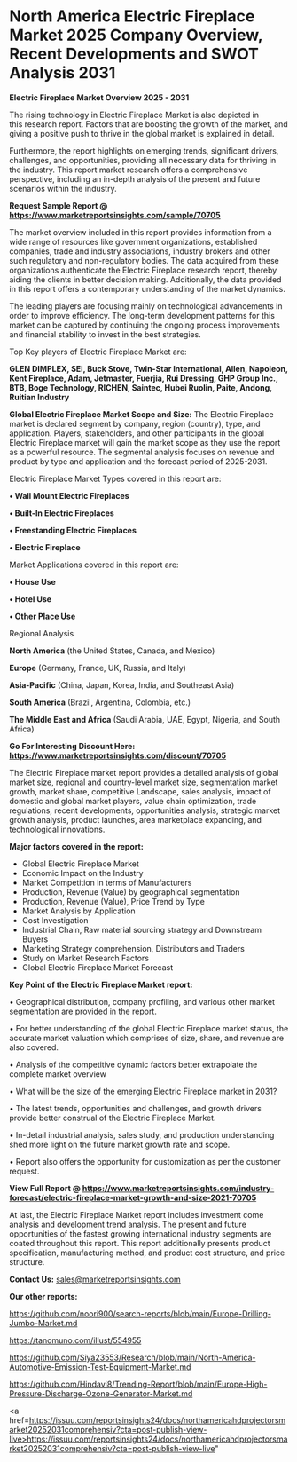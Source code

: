 # North America Electric Fireplace Market 2025 Company Overview, Recent Developments and SWOT Analysis 2031

<Strong> Electric Fireplace Market Overview 2025 - 2031</strong>

The rising technology in Electric Fireplace Market is also depicted in this research report. Factors that are boosting the growth of the market, and giving a positive push to thrive in the global market is explained in detail.

Furthermore, the report highlights on emerging trends, significant drivers, challenges, and opportunities, providing all necessary data for thriving in the industry. This report market research offers a comprehensive perspective, including an in-depth analysis of the present and future scenarios within the industry.

<strong>Request Sample Report @ <a href=https://www.marketreportsinsights.com/sample/70705>https://www.marketreportsinsights.com/sample/70705</a></strong>

The market overview included in this report provides information from a wide range of resources like government organizations, established companies, trade and industry associations, industry brokers and other such regulatory and non-regulatory bodies. The data acquired from these organizations authenticate the Electric Fireplace research report, thereby aiding the clients in better decision making. Additionally, the data provided in this report offers a contemporary understanding of the market dynamics.

The leading players are focusing mainly on technological advancements in order to improve efficiency. The long-term development patterns for this market can be captured by continuing the ongoing process improvements and financial stability to invest in the best strategies.

Top Key players of Electric Fireplace Market are:

<strong>GLEN DIMPLEX, SEI, Buck Stove, Twin-Star International, Allen, Napoleon, Kent Fireplace, Adam, Jetmaster, Fuerjia, Rui Dressing, GHP Group Inc., BTB, Boge Technology, RICHEN, Saintec, Hubei Ruolin, Paite, Andong, Ruitian Industry</strong>

<strong><b>Global Electric Fireplace Market Scope and Size:</b></strong>
The Electric Fireplace market is declared segment by company, region (country), type, and application. Players, stakeholders, and other participants in the global Electric Fireplace market will gain the market scope as they use the report as a powerful resource. The segmental analysis focuses on revenue and product by type and application and the forecast period of 2025-2031.

Electric Fireplace Market Types covered in this report are:

<strong>• Wall Mount Electric Fireplaces

• Built-In Electric Fireplaces

• Freestanding Electric Fireplaces

• Electric Fireplace</strong>

Market Applications covered in this report are:

<strong>• House Use

• Hotel Use

• Other Place Use</strong> 

Regional Analysis

<strong>North America</strong> (the United States, Canada, and Mexico)

<strong>Europe</strong> (Germany, France, UK, Russia, and Italy)

<strong>Asia-Pacific</strong> (China, Japan, Korea, India, and Southeast Asia)

<strong>South America</strong> (Brazil, Argentina, Colombia, etc.)

<strong>The Middle East and Africa</strong> (Saudi Arabia, UAE, Egypt, Nigeria, and South Africa)

<strong>Go For Interesting Discount Here: <a href=https://www.marketreportsinsights.com/discount/70705>https://www.marketreportsinsights.com/discount/70705</a></strong>

The Electric Fireplace market report provides a detailed analysis of global market size, regional and country-level market size, segmentation market growth, market share, competitive Landscape, sales analysis, impact of domestic and global market players, value chain optimization, trade regulations, recent developments, opportunities analysis, strategic market growth analysis, product launches, area marketplace expanding, and technological innovations.

<strong><b>Major factors covered in the report:</b></strong>
<ul>
  <li>Global Electric Fireplace Market </li>
  <li>Economic Impact on the Industry</li>
  <li>Market Competition in terms of Manufacturers</li>
  <li>Production, Revenue (Value) by geographical segmentation</li>
  <li>Production, Revenue (Value), Price Trend by Type</li>
  <li>Market Analysis by Application</li>
  <li>Cost Investigation</li>
  <li>Industrial Chain, Raw material sourcing strategy and Downstream Buyers</li>
  <li>Marketing Strategy comprehension, Distributors and Traders</li>
  <li>Study on Market Research Factors</li>
  <li>Global Electric Fireplace Market Forecast</li>
</ul>

<strong><b>Key Point of the Electric Fireplace Market report:</b></strong>

• Geographical distribution, company profiling, and various other market segmentation are provided in the report.

• For better understanding of the global Electric Fireplace market status, the accurate market valuation which comprises of size, share, and revenue are also covered.

• Analysis of the competitive dynamic factors better extrapolate the complete market overview

• What will be the size of the emerging Electric Fireplace market in 2031?

• The latest trends, opportunities and challenges, and growth drivers provide better construal of the Electric Fireplace Market.

• In-detail industrial analysis, sales study, and production understanding shed more light on the future market growth rate and scope.

• Report also offers the opportunity for customization as per the customer request.

<strong><b>View Full Report @ <a href=https://www.marketreportsinsights.com/industry-forecast/electric-fireplace-market-growth-and-size-2021-70705>https://www.marketreportsinsights.com/industry-forecast/electric-fireplace-market-growth-and-size-2021-70705</a></b></strong>


At last, the Electric Fireplace Market report includes investment come analysis and development trend analysis. The present and future opportunities of the fastest growing international industry segments are coated throughout this report. This report additionally presents product specification, manufacturing method, and product cost structure, and price structure.

<strong>Contact Us:</strong>
sales@marketreportsinsights.com

<strong>Our other reports:</strong>

<a href=https://github.com/noori900/search-reports/blob/main/Europe-Drilling-Jumbo-Market.md>https://github.com/noori900/search-reports/blob/main/Europe-Drilling-Jumbo-Market.md</a>

<a href=https://tanomuno.com/illust/554955>https://tanomuno.com/illust/554955</a>

<a href=https://github.com/Siya23553/Research/blob/main/North-America-Automotive-Emission-Test-Equipment-Market.md>https://github.com/Siya23553/Research/blob/main/North-America-Automotive-Emission-Test-Equipment-Market.md</a>

<a href=https://github.com/Hindavi8/Trending-Report/blob/main/Europe-High-Pressure-Discharge-Ozone-Generator-Market.md>https://github.com/Hindavi8/Trending-Report/blob/main/Europe-High-Pressure-Discharge-Ozone-Generator-Market.md</a>

<a href=https://issuu.com/reportsinsights24/docs/northamericahdprojectorsmarket20252031comprehensiv?cta=post-publish-view-live>https://issuu.com/reportsinsights24/docs/northamericahdprojectorsmarket20252031comprehensiv?cta=post-publish-view-live</a>"
